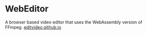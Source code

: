# WebEditor

A browser based video editor that uses the WebAssembly version of FFmpeg. [editvideo.github.io](editvideo.github.io)
